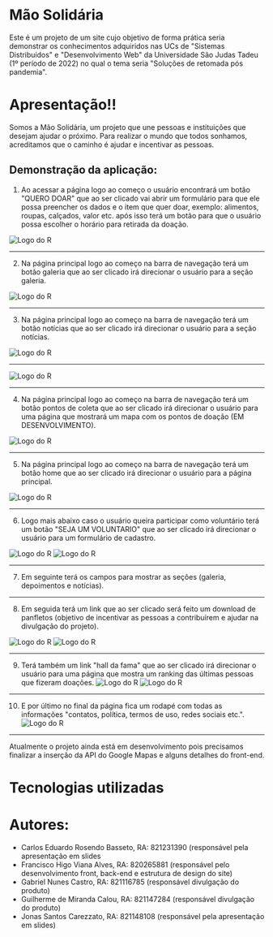 # Mão Solidária

Este é um projeto de um site cujo objetivo de forma prática seria demonstrar os conhecimentos adquiridos nas UCs de "Sistemas Distribuídos" e "Desenvolvimento Web" da Universidade São Judas Tadeu (1º período de 2022) no qual o tema seria "Soluções de retomada pós pandemia".

# Apresentação!!
Somos a Mão Solidária, um projeto que une pessoas e instituições que desejam ajudar o próximo.
Para realizar o mundo que todos sonhamos, acreditamos que o caminho é ajudar e incentivar as pessoas.


## Demonstração da aplicação: 
1. Ao acessar a página logo ao começo o usuário encontrará um botão "QUERO DOAR" que ao ser clicado vai abrir um formulário para que ele possa preencher os dados e o item que quer doar, exemplo: alimentos, roupas, calçados, valor etc. após isso terá um botão para que o usuário possa escolher o horário para retirada da doação.

![Logo do R](https://coruscating-dodol-001caf.netlify.app/Slide1.JPG)
***
2. Na página principal logo ao começo na barra de navegação terá um botão galeria que ao ser clicado irá direcionar o usuário para a seção galeria.

![Logo do R](https://coruscating-dodol-001caf.netlify.app/Slide3.JPG)
***

3. Na página principal logo ao começo na barra de navegação terá um botão notícias que ao ser clicado irá direcionar o usuário para a seção notícias.

![Logo do R](https://coruscating-dodol-001caf.netlify.app/Slide4.JPG)
***
![Logo do R](https://coruscating-dodol-001caf.netlify.app/Slide6.JPG)
***
4. Na página principal logo ao começo na barra de navegação terá um botão pontos de coleta que ao ser clicado irá direcionar o usuário para uma página que mostrará um mapa com os pontos de doação (EM DESENVOLVIMENTO).

![Logo do R](https://coruscating-dodol-001caf.netlify.app/Slide7.JPG)
***

5. Na página principal logo ao começo na barra de navegação terá um botão home que ao ser clicado irá direcionar o usuário para a página principal.

![Logo do R](https://coruscating-dodol-001caf.netlify.app/Slide8.JPG)
***

6. Logo mais abaixo caso o usuário queira participar como voluntário terá um botão "SEJA UM VOLUNTARIO" que ao ser clicado irá direcionar o usuário para um formulário de cadastro.

![Logo do R](https://coruscating-dodol-001caf.netlify.app/Slide9.JPG)
![Logo do R](https://coruscating-dodol-001caf.netlify.app/Slide10.JPG)
***

7. Em seguinte terá os campos para mostrar as seções (galeria, depoimentos e notícias).
***

8. Em seguida terá um link que ao ser clicado será feito um download de panfletos (objetivo de incentivar as pessoas a contribuírem e ajudar na divulgação do projeto).

![Logo do R](https://coruscating-dodol-001caf.netlify.app/Slide11.JPG)
![Logo do R](https://coruscating-dodol-001caf.netlify.app/Slide12.JPG)
***

9. Terá também um link "hall da fama" que ao ser clicado irá direcionar o usuário para uma página que mostra um ranking das últimas pessoas que fizeram doações.
![Logo do R](https://coruscating-dodol-001caf.netlify.app/Slide13.JPG)
![Logo do R](https://coruscating-dodol-001caf.netlify.app/Slide14.JPG)
***
10. E por último no final da página fica um rodapé com todas as informações "contatos, política, termos de uso, redes sociais etc.".
![Logo do R](https://coruscating-dodol-001caf.netlify.app/Slide15.JPG)
***

Atualmente o projeto ainda está em desenvolvimento pois precisamos finalizar a inserção da API do Google Mapas e alguns detalhes do front-end.

# Tecnologias utilizadas
<i class="devicon-adonisjs-original colori"></i>
<i class="devicon-adonisjs-original colori"></i>

# Autores: 
- Carlos Eduardo Rosendo Basseto, RA: 821231390 (responsável pela apresentação em slides
- Francisco Higo Viana Alves, RA: 820265881 (responsável pelo desenvolvimento front, back-end e estrutura de design do site)
- Gabriel Nunes Castro, RA: 821116785 (responsável divulgação do produto)
- Guilherme de Miranda Calou, RA: 821147284 (responsável divulgação do produto)
- Jonas Santos Carezzato, RA: 821148108 (responsável pela apresentação em slides)
